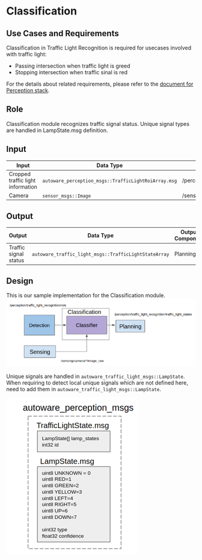 Classification
=====
## Use Cases and Requirements
Classification in Traffic Light Recognition is required for usecases involved with traffic light:
* Passing intersection when traffic light is greed
* Stopping intersection when traffic sinal is red

For the details about related requirements, please refer to the [document for Perception stack](/design/Perception/Perception.md).

## Role

Classification module recognizes traffic signal status. Unique signal types are handled in  LampState.msg definition.

## Input

| Input| Data Type| Topic|
|-|-|-|
| Cropped traffic light information | `autoware_perception_msgs::TrafficLightRoiArray.msg`|/perception/traffic_light_recognition/rois
|Camera | `sensor_msgs::Image`|/sensing/camera/*/image_raw|

## Output

| Output| Data Type| Output Component |Topic|
|----|-|-|-|
|Traffic signal status|`autoware_traffic_light_msgs::TrafficLightStateArray`|Planning|/perception/traffic_light_recognition/traffic_light_states|

## Design
This is our sample implementation for the Classification module.
![msg](/design/img/LightClassificationDesign.png)


Unique signals are handled in `autoware_traffic_light_msgs::LampState`. When requiring to detect local unique signals which are not defined here, need to add them in `autoware_traffic_light_msgs::LampState`.

![msg](/design/img/Perception_trafficlight_msg.png)
